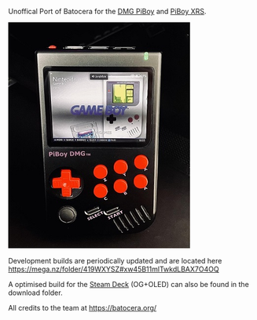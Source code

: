 Unoffical Port of Batocera for the [DMG PiBoy](https://experimentalpi.com/PiBoy-DMG--Kit_p_18.html) and [PiBoy XRS](https://experimentalpi.com/PiBoy-DMG--Kit_p_18.html).

![batocera.piboy logo](https://raw.githubusercontent.com/Hancock33/batocera.piboy/master/.github/logo.jpg)

Development builds are periodically updated and are located here https://mega.nz/folder/419WXYSZ#xw45B11mlTwkdLBAX7O4OQ

A optimised build for the [Steam Deck](https://www.steamdeck.com/en/) (OG+OLED) can also be found in the download folder.

All credits to the team at https://batocera.org/
